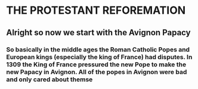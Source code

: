 # THE PROTESTANT REFOREMATION 
## Alright so now we start with the Avignon Papacy
### So basically in the middle ages the Roman Catholic Popes and European kings (especially the king of France) had disputes. In 1309 the King of France pressured the new Pope to make the new Papacy in Avignon. All of the popes in Avignon were bad and only cared about themse